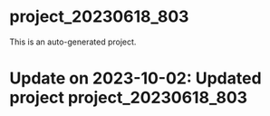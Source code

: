 # project_20230618_803

This is an auto-generated project.

# Update on 2023-10-02: Updated project project_20230618_803
